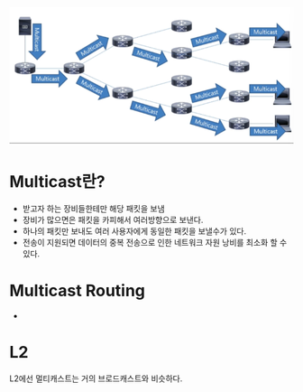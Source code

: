 ![mult](./img/multicast.png)

# Multicast란?

* 받고자 하는 장비들한테만 해당 패킷을 보냄
* 장비가 많으면은 패킷을 카피해서 여러방향으로 보낸다.
* 하나의 패킷만 보내도 여러 사용자에게 동일한 패킷을 보낼수가 있다.
* 전송이 지원되면 데이터의 중복 전송으로 인한 네트워크 자원 낭비를 최소화 할 수 있다.  

# Multicast Routing

* 


# L2
L2에선 멀티캐스트는 거의 브로드캐스트와 비슷하다.